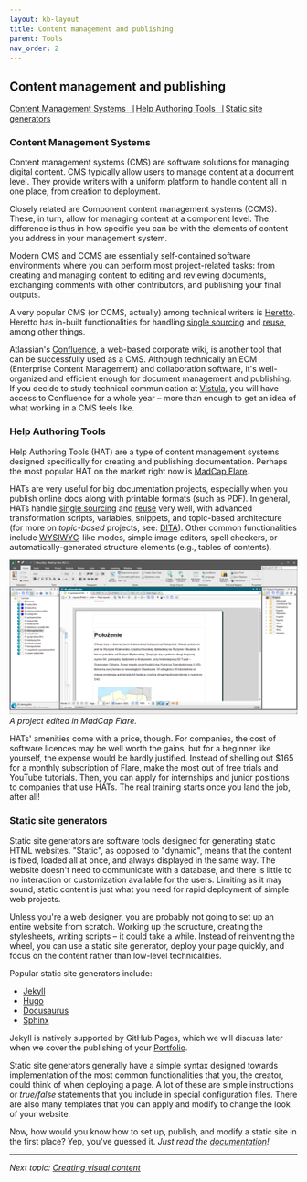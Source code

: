 ```yaml
---
layout: kb-layout
title: Content management and publishing
parent: Tools
nav_order: 2
---
```


## Content management and publishing

[Content Management Systems⎹](#content-management-systems) [Help Authoring Tools⎹](#help-authoring-tools) [Static site generators](#static-site-generators)

### Content Management Systems

Content management systems (CMS) are software solutions for managing digital content. CMS typically allow users to manage content at a document level. They provide writers with a uniform platform to handle content all in one place, from creation to deployment.  

Closely related are Component content management systems (CCMS). These, in turn, allow for managing content at a component level. The difference is thus in how specific you can be with the elements of content you address in your management system.

Modern CMS and CCMS are essentially self-contained software environments where you can perform most project-related tasks: from creating and managing content to editing and reviewing documents, exchanging comments with other contributors, and publishing your final outputs.

A very popular CMS (or CCMS, actually) among technical writers is [Heretto](https://heretto.com/). Heretto has in-built functionalities for handling [single sourcing](../../04-learning-the-basics/4-standards-and-practices/index.md/#single-sourcing) and [reuse](../../04-learning-the-basics/4-standards-and-practices/index.md/#reuse), among other things.

Atlassian's [Confluence](https://www.atlassian.com/software/confluence), a web-based corporate wiki, is another tool that can be successfully used as a CMS. Although technically an ECM (Enterprise Content Management) and collaboration software, it's well-organized and efficient enough for document management and publishing. If you decide to study technical communication at [Vistula](../../06-education/5-degrees/index.md/#technical-communication-at-university), you will have access to Confluence for a whole year – more than enough to get an idea of what working in a CMS feels like.

### Help Authoring Tools

Help Authoring Tools (HAT) are a type of content management systems designed specifically for creating and publishing documentation. Perhaps the most popular HAT on the market right now is [MadCap Flare](https://www.madcapsoftware.com/products/flare/).  

HATs are very useful for big documentation projects, especially when you publish online docs along with printable formats (such as PDF). In general, HATs handle [single sourcing](../../04-learning-the-basics/4-standards-and-practices/index.md/#single-sourcing) and [reuse](../../04-learning-the-basics/4-standards-and-practices/index.md/#reuse) very well, with advanced transformation scripts, variables, snippets, and topic-based architecture (for more on *topic-based* projects, see: [DITA](../../04-learning-the-basics/4-standards-and-practices/index.md/#dita)). Other common functionalities include [WYSIWYG](../../05-tools/1-writing-and-text-editing/index.md/#wysiwyg)-like modes, simple image editors, spell checkers, or automatically-generated structure elements (e.g., tables of contents).

![MadCap Flare](../../images/madcap-flare.png)
*A project edited in MadCap Flare.*

HATs' amenities come with a price, though. For companies, the cost of software licences may be well worth the gains, but for a beginner like yourself, the expense would be hardly justified. Instead of shelling out $165 for a monthly subscription of Flare, make the most out of free trials and YouTube tutorials. Then, you can apply for internships and junior positions to companies that use HATs. The real training starts once you land the job, after all!

### Static site generators

Static site generators are software tools designed for generating static HTML websites. "Static", as opposed to "dynamic", means that the content is fixed, loaded all at once, and always displayed in the same way. The website doesn't need to communicate with a database, and there is little to no interaction or customization available for the users. Limiting as it may sound, static content is just what you need for rapid deployment of simple web projects.

Unless you're a web designer, you are probably not going to set up an entire website from scratch. Working up the scructure, creating the stylesheets, writing scripts – it could take a while. Instead of reinventing the wheel, you can use a static site generator, deploy your page quickly, and focus on the content rather than low-level technicalities.

Popular static site generators include:

* [Jekyll](https://jekyllrb.com/)
* [Hugo](https://gohugo.io/)
* [Docusaurus](https://docusaurus.io/)
* [Sphinx](https://www.sphinx-doc.org/)

Jekyll is natively supported by GitHub Pages, which we will discuss later when we cover the publishing of your [Portfolio](../../07-employment/1-portfolio/index.md/#how-to-publish-your-portfolio-on-github-pages).  

Static site generators generally have a simple syntax designed towards implementation of the most common functionalities that you, the creator, could think of when deploying a page. A lot of these are simple instructions or *true/false* statements that you include in special configuration files. There are also many templates that you can apply and modify to change the look of your website.

Now, how would you know how to set up, publish, and modify a static site in the first place? Yep, you've guessed it. *Just read the [documentation](https://jekyllrb.com/docs/)!*

---

*Next topic: [Creating visual content](../3-creating-visual-content/)*
